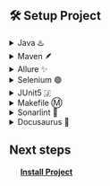 ## 🛠️ Setup Project

<details>
<summary> Java ♨️</summary>
 - Java is a high-level, class-based, object-oriented programming language. 
   It is designed to have as few implementation dependencies as possible. 
   Java is widely used for building enterprise-scale applications. 
   It is platform-independent, meaning it can run on any device with a Java Virtual Machine (JVM).
   -  [**Java documentation**](https://docs.oracle.com/en/java/)
 -  [**Download java for Windows**](https://www.oracle.com/java/technologies/sdk-downloads.html )
 -  [**Download java for MacOS**](https://formulae.brew.sh/formula/openjdk)
</details>

<details>
<summary> Maven 🪶</summary>
 - Maven is a build automation tool primarily used for Java projects.
   It simplifies the build process by managing project dependencies and configurations.
   Maven uses a Project Object Model (POM) file to define project structure and dependencies.
   It supports a wide range of plugins for various build and reporting tasks.
   -  [**Maven documentation**](https://maven.apache.org/guides/index.html)
 -  [**Download Maven Windows**](https://maven.apache.org/download.cgi)
 -  [**Download Maven MacOS**](https://formulae.brew.sh/formula/maven)
</details>
<details>
<summary> Allure ✨</summary>
 - Allure is an open-source framework designed to create interactive test reports.
   It provides a concise representation of test results in a neat web report form.
   Allure allows developers to extract maximum useful information from test executions.
   It supports various testing frameworks and languages.
   - [**Allure documentation**](https://allurereport.org/docs/)
 - [**Download Allure Windows**](https://allurereport.org/docs/install-for-windows/)
 - [**Download Allure MacOS**](https://formulae.brew.sh/formula/allure)
</details>
<details>
<summary> Selenium 🟢</summary>
 - Selenium is a portable framework for testing web applications.
  It provides tools for authoring functional tests without needing a test scripting language.
  Selenium supports multiple browsers and operating systems.
  It includes a playback tool for recording and running tests.
   - [**Selenium documentation**](https://www.selenium.dev/documentation/en/)
- [**Download Selenium**](https://www.selenium.dev/downloads/)
</details>
<details>
<summary>JUnit5 🇯</summary>
 - JUnit is a unit testing framework for the Java programming language.
  It is essential for test-driven development (TDD) practices.
  JUnit provides annotations to identify test methods and manage test execution.
  It is part of the xUnit family of unit testing frameworks.
   - [**JUnit documentation**](https://junit.org/junit5/docs/current/user-guide/)
 - [**Download JUnit5**](https://junit.org/junit5/docs/current/user-guide/)
</details>
<details>
<summary>Makefile Ⓜ️</summary>
- A Makefile is a special file containing shell commands used by the `make` build automation tool.
 It defines a set of tasks to be executed, specifying dependencies between them.
 Makefiles are commonly used to compile and build programs, especially in C and C++ projects.
 They help automate repetitive tasks, ensuring consistency and efficiency in the build process.
  - [**Make documentation**](https://www.gnu.org/software/make/manual/make.html)
- [**Download Make Windows**](https://www.gnu.org/software/make/)
- [**Download Make MacOS**](https://formulae.brew.sh/formula/make)
</details>
<details>
<summary> Sonarlint 📡</summary>
- SonarLint is an IDE extension that helps detect and fix code quality issues.
  It supports multiple programming languages, including Java, JavaScript, and Python.
  SonarLint provides real-time feedback as you write code.
  It integrates seamlessly with popular IDEs like IntelliJ IDEA and Visual Studio Code.
    - [**SonarLint documentation**](https://docs.sonarsource.com/sonarlint/intellij/)
</details>
<details>
<summary>Docusaurus 🦖</summary>
- Docusaurus is an open-source project for building, deploying, and maintaining documentation websites.
  It provides a simple and easy-to-use framework for creating static sites with Markdown and React.
  Docusaurus offers built-in support for search, versioning, and internationalization.
  It is widely used for creating documentation for software projects, APIs, and more.
    - [**Docusaurus documentation**](https://docusaurus.io/docs)
- [**Download Docusaurus**](https://docusaurus.io/docs/installation)
</details>

## Next steps
 &nbsp;&nbsp;&nbsp;&nbsp; [**Install Project**](Run%20project/install-project.md)